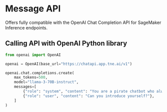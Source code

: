 # Message API

Offers fully compatible with the OpenAI Chat Completion API for SageMaker Inference endpoints.

## Calling API with OpenAI Python library

```python
from openai import OpenAI

openai = OpenAI(base_url="https://chatapi.app.tne.ai/v1")

openai.chat.completions.create(
    max_tokens=500,
    model="llama-3-70B-instruct",
    messages=[
        {"role": "system", "content": "You are a pirate chatbot who always responds in pirate speak!"},
        {"role": "user", "content": "Can you introduce yourself?"},
    ]
)
```
